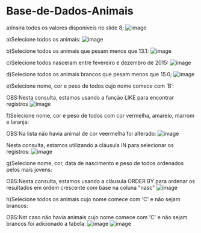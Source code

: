 # Base-de-Dados-Animais

a)Insira todos os valores disponíveis no slide 8;
![image](https://github.com/fabianor135/Base-de-Dados-Animais/assets/84815028/6b2e2f5d-7836-42d8-bd2b-2ccf32220489)

a)Selecione todos os animais:
![image](https://github.com/fabianor135/Base-de-Dados-Animais/assets/84815028/a3158d6f-ef5d-46f5-87cc-0a7909ec6592)

b)Selecione todos os animais que pesam menos que 13.1:
![image](https://github.com/fabianor135/Base-de-Dados-Animais/assets/84815028/3599c45f-57fd-4693-864a-15a7d00d5d4f)

c)Selecione todos nasceram entre fevereiro e dezembro de 2015:
![image](https://github.com/fabianor135/Base-de-Dados-Animais/assets/84815028/ae68b08d-6f73-45dd-9edb-c5b6407271aa)

d)Selecione todos os animais brancos que pesam menos que 15.0;
![image](https://github.com/fabianor135/Base-de-Dados-Animais/assets/84815028/35f7505d-f788-47ef-8905-86023f62bb71)

e)Selecione nome, cor e peso de todos cujo nome comece com ’B’:

OBS:Nesta consulta, estamos usando a função LIKE para encontrar registros 
![image](https://github.com/fabianor135/Base-de-Dados-Animais/assets/84815028/3fd8c82d-7f73-4546-bca9-a711e7b6524a)

f)Selecione nome, cor e peso de todos com cor vermelha, amarelo, marrom e laranja:

OBS:Na lista não havia animal de cor veermelha foi alterado:
![image](https://github.com/fabianor135/Base-de-Dados-Animais/assets/84815028/dad84c5e-aaf5-4560-a0c5-33df5092c9df)

Nesta consulta, estamos utilizando a cláusula IN para selecionar os registros:
![image](https://github.com/fabianor135/Base-de-Dados-Animais/assets/84815028/f8230beb-d52f-45f4-8f88-a94c284a79a0)

g)Selecione nome, cor, data de nascimento e peso de todos ordenados pelos mais jovens:

OBS:Nesta consulta, estamos usando a cláusula ORDER BY para ordenar os resultados em ordem crescente com base na coluna "nasc"
![image](https://github.com/fabianor135/Base-de-Dados-Animais/assets/84815028/19f49baf-727f-46d4-9e0a-9b959541f5cd)

h)Selecione todos os animais cujo nome comece com 'C' e não sejam brancos:

OBS:Nst caso não havia animais cujo nome comece com 'C' e não sejam brancos foi adicionado a tabela:
![image](https://github.com/fabianor135/Base-de-Dados-Animais/assets/84815028/61da6fa0-a151-4e54-a69c-e860b9f988bb)
![image](https://github.com/fabianor135/Base-de-Dados-Animais/assets/84815028/a93d6a83-cbc1-4b08-bb60-e4cf2438d877)















